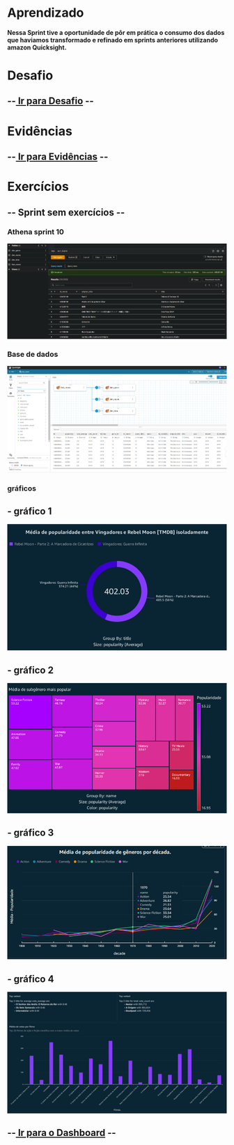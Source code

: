 # Aprendizado
#### Nessa Sprint tive a oportunidade de pôr em prática o consumo dos dados que haviamos transformado e refinado em sprints anteriores utilizando amazon Quicksight.

# Desafio
## --[ Ir para Desafio](./Desafio/) --

# Evidências
## --[ Ir para Evidências](./evidencias/) --

# Exercícios
## -- Sprint sem exercícios --

### Athena sprint 10
![](evidencias/dim_movie.png)

### Base de dados
![](evidencias/Base%20de%20dados.png)

### gráficos
## - gráfico 1
![](evidencias/Grafico_Rebel_vs_Vingadores.png)
## - gráfico 2
![](evidencias/subgenero%20mais%20popular.png)
## - gráfico 3
![](evidencias/popularidade%20de%20generos%20em%20cada%20epoca.png)
## - gráfico 4
![](evidencias/media%20de%20votos%20por%20filmes.png)


## --[ Ir para o Dashboard](./Desafio/Etapas/dashboardDesafioFinal.pdf) --


